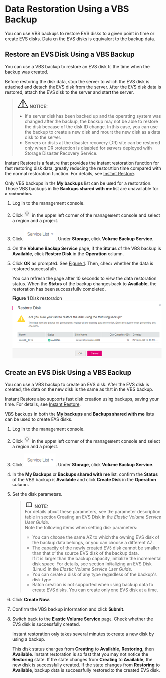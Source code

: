 # Data Restoration Using a VBS Backup<a name="EN-US_TOPIC_0015667886"></a>

You can use VBS backups to restore EVS disks to a given point in time or create EVS disks. Data on the EVS disks is equivalent to the backup data.

## Restore an EVS Disk Using a VBS Backup<a name="section57517183151922"></a>

You can use a VBS backup to restore an EVS disk to the time when the backup was created.

Before restoring the disk data, stop the server to which the EVS disk is attached and detach the EVS disk from the server. After the EVS disk data is restored, attach the EVS disk to the server and start the server.

>![](public_sys-resources/icon-notice.gif) **NOTICE:**   
>-   If a server disk has been backed up and the operating system was changed after the backup, the backup may not be able to restore the disk because of the disk ID change. In this case, you can use the backup to create a new disk and mount the new disk as a data disk to the server.  
>-   Servers or disks at the disaster recovery \(DR\) site can be restored only when DR protection is disabled for servers deployed with Storage Disaster Recovery Service.  

Instant Restore is a feature that provides the instant restoration function for fast restoring disk data, greatly reducing the restoration time compared with the normal restoration function. For details, see  [Instant Restore](basic-concepts.md#section1713119814918).

Only VBS backups in the  **My backups**  list can be used for a restoration. Those VBS backups in the  **Backups shared with me**  list are unavailable for a restoration.

1.  Log in to the management console.
2.  Click  ![](figures/icon-region.png)  in the upper left corner of the management console and select a region and a project.
3.  Click  ![](figures/service-list.png). Under  **Storage**, click  **Volume Backup Service**.
4.  On the  **Volume Backup Service**  page, if the  **Status**  of the VBS backup is  **Available**, click  **Restore Disk**  in the  **Operation**  column.
5.  Click  **OK**  as prompted. See  [Figure 1](#fig0824219012). Then, check whether the data is restored successfully.

    You can refresh the page after 10 seconds to view the data restoration status. When the  **Status**  of the backup changes back to  **Available**, the restoration has been successfully completed.

    **Figure  1**  Disk restoration<a name="fig0824219012"></a>  
    ![](figures/disk-restoration.png "disk-restoration")


## Create an EVS Disk Using a VBS Backup<a name="section44845024152024"></a>

You can use a VBS backup to create an EVS disk. After the EVS disk is created, the data on the new disk is the same as that in the VBS backup.

Instant Restore also supports fast disk creation using backups, saving your time. For details, see  [Instant Restore](basic-concepts.md#section1713119814918).

VBS backups in both the  **My backups**  and  **Backups shared with me**  lists can be used to create EVS disks.

1.  Log in to the management console.
2.  Click  ![](figures/icon-region.png)  in the upper left corner of the management console and select a region and a project.
3.  Click  ![](figures/service-list.png). Under  **Storage**, click  **Volume Backup Service**.
4.  In the  **My Backups**  or  **Backups shared with me**  list, confirm the  **Status**  of the VBS backup is  **Available**  and click  **Create Disk**  in the  **Operation**  column. 
5.  Set the disk parameters.

    >![](public_sys-resources/icon-note.gif) **NOTE:**   
    >For details about these parameters, see the parameter description table in section Creating an EVS Disk in the  _Elastic Volume Service User Guide_.  
    >Note the following items when setting disk parameters:  
    >-   You can choose the same AZ to which the owning EVS disk of the backup data belongs, or you can choose a different AZ.  
    >-   The capacity of the newly created EVS disk cannot be smaller than that of the source EVS disk of the backup data.  
    >    If it is larger than the backup capacity, initialize the incremental disk space. For details, see section Initializing an EVS Disk \(Linux\) in the  _Elastic Volume Service User Guide_.  
    >-   You can create a disk of any type regardless of the backup's disk type.  
    >-   Batch creation is not supported when using backup data to create EVS disks. You can create only one EVS disk at a time.  

6.  Click  **Create Now**.
7.  Confirm the VBS backup information and click  **Submit**.
8.  Switch back to the  **Elastic Volume Service**  page. Check whether the EVS disk is successfully created.

    Instant restoration only takes several minutes to create a new disk by using a backup.

    This disk status changes from  **Creating**  to  **Available**,  **Restoring**, then  **Available**. Instant restoration is so fast that you may not notice the  **Restoring**  state. If the state changes from  **Creating**  to  **Available**, the new disk is successfully created. If the state changes from  **Restoring**  to  **Available**, backup data is successfully restored to the created EVS disk.


